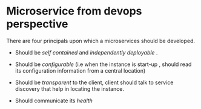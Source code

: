 # Microservice from devops perspective

There are four principals upon which a microservices should be developed.

- Should be _self contained_ and _independently deployable_ .

* Should be _configurable_ (i.e when the instance is start-up , should read its configuration information from a central location)

* Should be _transparent_ to the client, client should talk to service discovery that help in locating the instance.

* Should communicate its _health_
